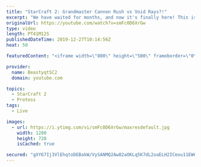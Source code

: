 ```yaml
---
title: "StarCraft 2: Grandmaster Cannon Rush vs Void Rays?!"
excerpt: "We have waited for months, and now it's finally here! This is the VOID RAYS to GRANDMASTER series! With the new balance changes to speedy Void Rays in the latest patch, we can now begin the series right! At this point in the series, we are introducing other units into the composition to make the games"
originalUrl: https://youtube.com/watch?v=smFc0D6XrGw
type: video
length: PT41M12S
publishedDateTime: 2019-12-27T10:14:56Z
heat: 50

featuredContent: "<iframe width=\"800\" height=\"500\" frameborder=\"0\" src=\"https://www.youtube.com/embed/smFc0D6XrGw\" allow=\"accelerometer; autoplay; encrypted-media; gyroscope; picture-in-picture\" allowfullscreen></iframe>"

provider:
  name: BeastyqtSC2
  domain: youtube.com

topics:
  - StarCraft 2
  - Protoss
tags:
  - Live

images:
  - url: https://i.ytimg.com/vi/smFc0D6XrGw/maxresdefault.jpg
    width: 1280
    height: 720
    isCached: true

secured: "gXY67Ij3VlEhqtoDEBakW/VySANMQ2Aw82aOKLq5K7dL2oaELH2ICeou11EW6IFVM23SQjPu2O5muwjGefYmJdKb1/tTl4cwcUlcxw26MwUJlv/aKwv58qN/h7d6RAkgJjG+QsL+OXIqKJdRGRjGowENO/GsOP2qGP1C0RoSc3Ob5PplQ2J/nFhxB6Qwf1dmkzDYEk2HWSPkBK0zBE9LGRWuiZ1BWlGVHvX10v2mqcWlojceTWM1mSBmQ5q3VqEdDz2b3L/yQHYkEA+DneLcAkn1c5SEcp2BZstC5N4uUbj/Xt9tP51CtTzdm8URA9KJb8LryvVrm1/+onq2ZFyOoiiAdvIl+diLwup0pyiXNBE0bV20sI6+1X5hiJKdlXfJWQb3KSAns5W/Jzcd09M7Sg6kCoQnxPLmZh2uOSQrlLk=;0Nk1mtfUaSbTc/FzFMXN8Q=="
---
```


